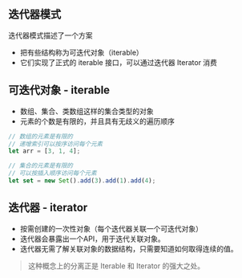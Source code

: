 ## 迭代器模式

迭代器模式描述了一个方案

+ 把有些结构称为可迭代对象（iterable）
+ 它们实现了正式的 iterable 接口，可以通过迭代器 Iterator 消费



## 可迭代对象 - iterable

+ 数组、集合、类数组这样的集合类型的对象
+ 元素的个数是有限的，并且具有无歧义的遍历顺序

```js
// 数组的元素是有限的
// 递增索引可以按序访问每个元素 
let arr = [3, 1, 4];

// 集合的元素是有限的
// 可以按插入顺序访问每个元素
let set = new Set().add(3).add(1).add(4);
```



## 迭代器 - iterator

+ 按需创建的一次性对象（每个迭代器关联一个可迭代对象）
+ 迭代器会暴露出一个API，用于迭代关联对象。
+ 迭代器无需了解关联对象的数据结构，只需要知道如何取得连续的值。





> 这种概念上的分离正是 Iterable 和 Iterator 的强大之处。
